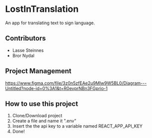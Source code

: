 # LostInTranslation
An app for translating text to sign language.

## Contributors
- Lasse Steinnes
- Bror Nydal

## Project Management
https://www.figma.com/file/3z0n5zfEAe2u9Mlw9W5BL0/Diagram---Untitled?node-id=0%3A1&t=R0evprNBn3FGprio-1

## How to use this project
1. Clone/Download project
2. Create a file and name it ".env"
3. Insert the the api key to a variable named REACT_APP_API_KEY
4. Done!
